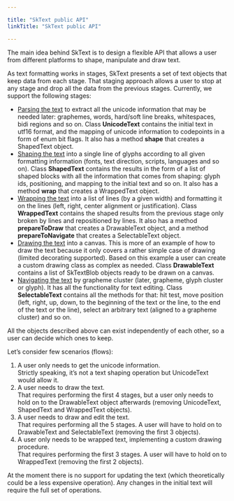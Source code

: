 ```yaml
---

title: "SkText public API"
linkTitle: "SkText public API"

---
```


The main idea behind SkText is to design a flexible API that allows a user from different platforms to shape, manipulate and draw text.

As text formatting works in stages, SkText presents a set of text objects that keep data from each stage. That staging approach allows a user to stop at any stage and drop all the data from the previous stages.
Currently, we support the following stages:

* <u>Parsing the text</u> to extract all the unicode information that may be needed later: graphemes, words, hard/soft line breaks, whitespaces, bidi regions and so on.
Class <b>UnicodeText</b> contains the initial text in utf16 format, and the mapping of unicode information to codepoints in a form of enum bit flags.
It also has a method <b>shape</b> that creates a ShapedText object.
* <u>Shaping the text</u> into a single line of glyphs according to all given formatting information (fonts, text direction, scripts, languages and so on).
Class <b>ShapedText</b> contains the results in the form of a list of shaped blocks with all the information that comes from shaping: glyph ids, positioning, and mapping to the initial text and so on.
It also has a method <b>wrap</b> that creates a WrappedText object.
* <u>Wrapping the text</u> into a list of lines (by a given width) and formatting it on the lines (left, right, center alignment or justification).
Class <b>WrappedText</b> contains the shaped results from the previous stage only broken by lines and repositioned by lines.
It also has a method <b>prepareToDraw</b> that creates a DrawableText object, and a method <b>prepareToNavigate</b> that creates a SelectableText object.
* <u>Drawing the text</u> into a canvas. This is more of an example of how to draw the text because it only covers a rather simple case of drawing (limited decorating supported). Based on this example a user can create a custom drawing class as complex as needed.
Class <b>DrawableText</b> contains a list of SkTextBlob objects ready to be drawn on a canvas.
* <u>Navigating the text</u> by grapheme cluster (later, grapheme, glyph cluster or glyph). It has all the functionality for text editing.
Class <b>SelectableText</b> contains all the methods for that: hit test, move position (left, right, up, down, to the beginning of the text or the line, to the end of the text or the line), select an arbitrary text (aligned to a grapheme cluster) and so on.

All the objects described above can exist independently of each other, so a user can decide which ones to keep.

Let’s consider few scenarios (flows):

1. A user only needs to get the unicode information.
<br>Strictly speaking, it’s not a text shaping operation but UnicodeText would allow it.
1. A user needs to draw the text.
<br>That requires performing the first 4 stages, but a user only needs to hold on to the DrawableText object afterwards (removing UnicodeText, ShapedText and WrappedText objects).
1. A user needs to draw and edit the text.
<br>That requires performing all the 5 stages. A user will have to hold on to DrawableText and SelectableText (removing the first 3 objects).
1. A user only needs to be wrapped text, implementing a custom drawing procedure.
<br>That requires performing the first 3 stages. A user will have to hold on to WrappedText (removing the first 2 objects).

At the moment there is no support for updating the text (which theoretically could be a less expensive operation). Any changes in the initial text will require the full set of operations.
